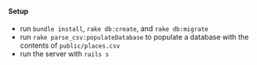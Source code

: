 #### Setup
* run `bundle install`, `rake db:create`, and `rake db:migrate`
* run `rake parse_csv:populateDatabase` to populate a database with the contents of `public/places.csv`
* run the server with `rails s`
